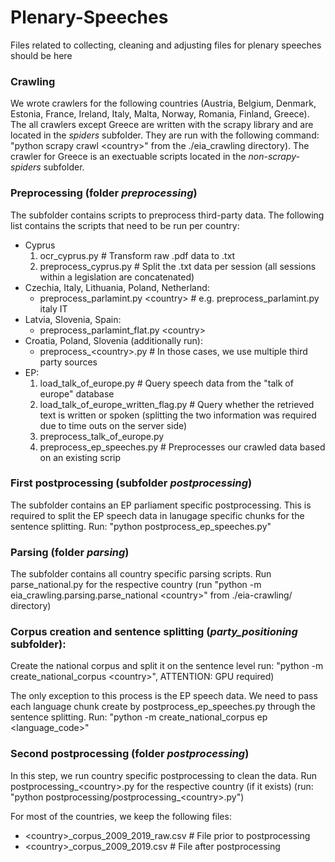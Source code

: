 # Plenary-Speeches
Files related to collecting, cleaning and adjusting files for plenary speeches should be  here

### Crawling

We wrote crawlers for the following countries (Austria, Belgium, Denmark, Estonia, France, Ireland, Italy, Malta, Norway, Romania, Finland, Greece).
The all crawlers except Greece are written with the scrapy library and are located in the _spiders_ subfolder. 
They are run with the following command: "python scrapy crawl \<country\>" from the ./eia_crawling directory).
The crawler for Greece is an exectuable scripts located in the _non-scrapy-spiders_ subfolder.

### Preprocessing (folder _preprocessing_)

The subfolder contains scripts to preprocess third-party data.
The following list contains the scripts that need to be run per country:
- Cyprus
    1.  ocr_cyprus.py  # Transform raw .pdf data to .txt
    2.  preprocess_cyprus.py # Split the .txt data per session (all sessions within a legislation are concatenated)
- Czechia, Italy, Lithuania, Poland, Netherland:
    -   preprocess_parlamint.py \<country\> <iso2countrycode> # e.g. preprocess_parlamint.py italy IT
- Latvia, Slovenia, Spain:
    -   preprocess_parlamint_flat.py \<country\> <iso2countrycode>
- Croatia, Poland, Slovenia (additionally run):
    -   preprocess_\<country\>.py # In those cases, we use multiple third party sources
- EP:
    1.  load_talk_of_europe.py # Query speech data from the "talk of europe" database
    2.  load_talk_of_europe_written_flag.py # Query whether the retrieved text is written or spoken (splitting the two information was required due to time outs on the server side)
    3.  preprocess_talk_of_europe.py
    4.  preprocess_ep_speeches.py # Preprocesses our crawled data based on an existing scrip
 
### First postprocessing (subfolder _postprocessing_)
The subfolder contains an EP parliament specific postprocessing. This is required to split the EP speech data in lanugage specific chunks for the sentence splitting.
Run: "python postprocess_ep_speeches.py"

### Parsing (folder _parsing_)
The subfolder contains all country specific parsing scripts. 
Run parse_national.py for the respective country (run "python -m eia_crawling.parsing.parse_national \<country\>" from ./eia-crawling/ directory)

### Corpus creation and sentence splitting (_party_positioning_ subfolder):
Create the national corpus and split it on the sentence level run:
"python -m create_national_corpus \<country\>", ATTENTION: GPU required)

The only exception to this process is the EP speech data. We need to pass each language chunk create by postprocess_ep_speeches.py through the sentence splitting.
Run: "python -m create_national_corpus ep \<language_code\>"


### Second postprocessing (folder _postprocessing_)
In this step, we run country specific postprocessing to clean the data.
Run postprocessing_\<country\>.py for the respective country (if it exists) (run: "python postprocessing/postprocessing_\<country\>.py")

For most of the countries, we keep the following files:
- \<country\>_corpus_2009_2019_raw.csv # File prior to postprocessing
- \<country\>_corpus_2009_2019.csv # File after postprocessing
